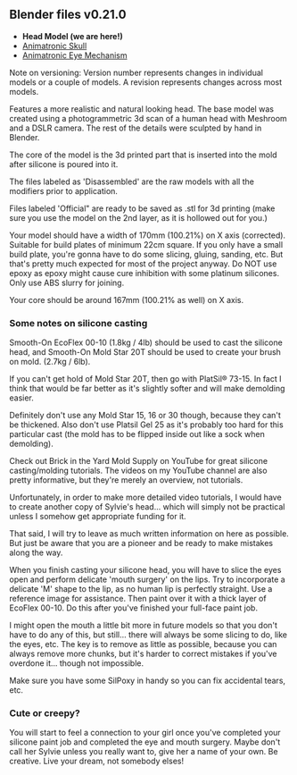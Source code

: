 ## Blender files v0.21.0

- **Head Model (we are here!)**
- [Animatronic Skull](https://github.com/misses-robot/Sylvie-The-Robot/tree/master/blender/stable/animatronic-skull)
- [Animatronic Eye Mechanism](https://github.com/misses-robot/Sylvie-The-Robot/tree/master/blender/stable/animatronic-eyes)

Note on versioning: Version number represents changes in individual models or a couple of models. A revision represents changes across most models.

Features a more realistic and natural looking head. The base model was created using a photogrammetric 3d scan of a human head with Meshroom and a DSLR camera. The rest of the details were sculpted by hand in Blender.

The core of the model is the 3d printed part that is inserted into the mold after silicone is poured into it.

The files labeled as 'Disassembled' are the raw models with all the modifiers prior to application. 

Files labeled 'Official" are ready to be saved as .stl for 3d printing (make sure you use the model on the 2nd layer, as it is hollowed out for you.)

Your model should have a width of 170mm (100.21%) on X axis (corrected). Suitable for build plates of minimum 22cm square. If you only have a small build plate, you're gonna have to do some slicing, gluing, sanding, etc. But that's pretty much expected for most of the project anyway. Do NOT use epoxy as epoxy might cause cure inhibition with some platinum silicones. Only use ABS slurry for joining.

Your core should be around 167mm (100.21% as well) on X axis.

### Some notes on silicone casting

Smooth-On EcoFlex 00-10 (1.8kg / 4lb) should be used to cast the silicone head, and Smooth-On Mold Star 20T should be used to create your brush on mold. (2.7kg / 6lb).

If you can't get hold of Mold Star 20T, then go with PlatSil® 73-15. In fact I think that would be far better as it's slightly softer and will make demolding easier.

Definitely don't use any Mold Star 15, 16 or 30 though, because they can't be thickened. Also don't use Platsil Gel 25 as it's probably too hard for this particular cast (the mold has to be flipped inside out like a sock when demolding).

Check out Brick in the Yard Mold Supply on YouTube for great silicone casting/molding tutorials. The videos on my YouTube channel are also pretty informative, but they're merely an overview, not tutorials. 

Unfortunately, in order to make more detailed video tutorials, I would have to create another copy of Sylvie's head... which will simply not be practical unless I somehow get appropriate funding for it.

That said, I will try to leave as much written information on here as possible. But just be aware that you are a pioneer and be ready to make mistakes along the way.

When you finish casting your silicone head, you will have to slice the eyes open and perform delicate 'mouth surgery' on the lips. Try to incorporate a delicate 'M' shape to the lip, as no human lip is perfectly straight. Use a reference image for assistance. Then paint over it with a thick layer of EcoFlex 00-10. Do this after you've finished your full-face paint job.

I might open the mouth a little bit more in future models so that you don't have to do any of this, but still... there will always be some slicing to do, like the eyes, etc. The key is to remove as little as possible, because you can always remove more chunks, but it's harder to correct mistakes if you've overdone it... though not impossible.

Make sure you have some SilPoxy in handy so you can fix accidental tears, etc.

### Cute or creepy?

You will start to feel a connection to your girl once you've completed your silicone paint job and completed the eye and mouth surgery. Maybe don't call her Sylvie unless you really want to, give her a name of your own. Be creative. Live your dream, not somebody elses!
